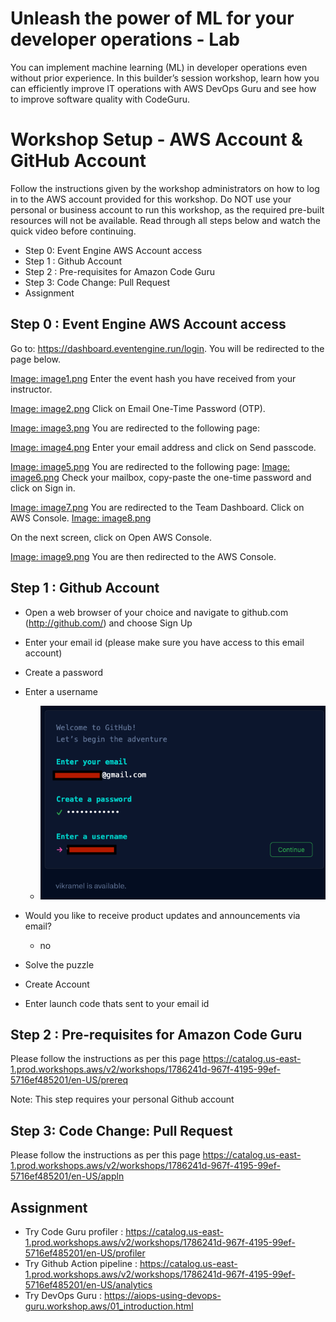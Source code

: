 # Unleash the power of ML for your developer operations - Lab

You can implement machine learning (ML) in developer operations even without prior experience. In this builder’s session workshop, learn how you can efficiently improve IT operations with AWS DevOps Guru and see how to improve software quality with CodeGuru.

# Workshop Setup - AWS Account & GitHub Account

Follow the instructions given by the workshop administrators on how to log in to the AWS account provided for this workshop. Do NOT use your personal or business account to run this workshop, as the required pre-built resources will not be available. Read through all steps below and watch the quick video before continuing.

* Step 0: Event Engine AWS Account access
* Step 1 : Github Account
* Step 2 : Pre-requisites for Amazon Code Guru
* Step 3: Code Change: Pull Request
* Assignment

## Step 0 :  Event Engine AWS Account access

Go to: https://dashboard.eventengine.run/login. You will be redirected to the page below.

[Image: image1.png](images/image1.png)
Enter the event hash you have received from your instructor.

[Image: image2.png](images/image2.png)
Click on Email One-Time Password (OTP).

[Image: image3.png](images/image3.png)
You are redirected to the following page:

[Image: image4.png](images/image4.png)
Enter your email address and click on Send passcode.

[Image: image5.png](images/image5.png)
You are redirected to the following page:
[Image: image6.png](images/image6.png)
Check your mailbox, copy-paste the one-time password and click on Sign in.

[Image: image7.png](images/image7.png)
You are redirected to the Team Dashboard. Click on AWS Console.
[Image: image8.png](images/image8.png)

On the next screen, click on Open AWS Console.

[Image: image9.png](images/image9.png)
You are then redirected to the AWS Console.


## Step 1 :  Github Account

* Open a web browser of your choice and navigate to github.com (http://github.com/) and choose Sign Up
* Enter your email id (please make sure you have access to this email account)
* Create a password
* Enter a username
    * ![github](images/github_create_page.png)

* Would you like to receive product updates and announcements via email? 
    * no
* Solve the puzzle 
* Create Account
* Enter launch code thats sent to your email id


## Step 2 : Pre-requisites for Amazon Code Guru
Please follow the instructions as per this page https://catalog.us-east-1.prod.workshops.aws/v2/workshops/1786241d-967f-4195-99ef-5716ef485201/en-US/prereq

Note: This step requires your personal Github account



## Step 3: Code Change: Pull Request

Please follow the instructions as per this page https://catalog.us-east-1.prod.workshops.aws/v2/workshops/1786241d-967f-4195-99ef-5716ef485201/en-US/appln


## Assignment

* Try Code Guru profiler : https://catalog.us-east-1.prod.workshops.aws/v2/workshops/1786241d-967f-4195-99ef-5716ef485201/en-US/profiler
* Try Github Action pipeline : https://catalog.us-east-1.prod.workshops.aws/v2/workshops/1786241d-967f-4195-99ef-5716ef485201/en-US/analytics
* Try DevOps Guru : https://aiops-using-devops-guru.workshop.aws/01_introduction.html




